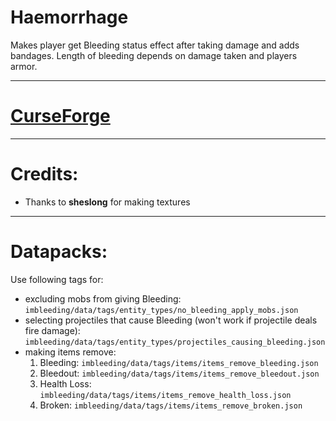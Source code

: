 # Haemorrhage
Makes player get Bleeding status effect after taking damage and adds bandages.
Length of bleeding depends on damage taken and players armor.

------------------------------------------------------------

# [CurseForge](https://www.curseforge.com/minecraft/mc-mods/haemorrhage)

------------------------------------------------------------

# Credits:
* Thanks to **sheslong** for making textures

------------------------------------------------------------

# Datapacks:
Use following tags for:
* excluding mobs from giving Bleeding: `imbleeding/data/tags/entity_types/no_bleeding_apply_mobs.json`
* selecting projectiles that cause Bleeding (won't work if projectile deals fire damage): `imbleeding/data/tags/entity_types/projectiles_causing_bleeding.json`
* making items remove:
  1. Bleeding: `imbleeding/data/tags/items/items_remove_bleeding.json`
  2. Bleedout: `imbleeding/data/tags/items/items_remove_bleedout.json`
  3. Health Loss: `imbleeding/data/tags/items/items_remove_health_loss.json`
  4. Broken: `imbleeding/data/tags/items/items_remove_broken.json`